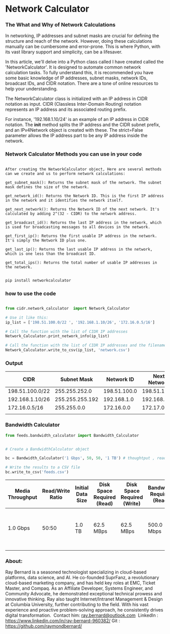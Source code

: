 # Network Calculator

### The What and Why of Network Calculations
In networking, IP addresses and subnet masks are crucial for defining the structure and reach of the network. However, doing these calculations manually can be cumbersome and error-prone. This is where Python, with its vast library support and simplicity, can be a lifesaver.

In this article, we'll delve into a Python class called I have created called the 'NetworkCalculator'. It is designed to automate common network calculation tasks. To fully understand this, it is recommended you have some basic knowledge of IP addresses, subnet masks, network IDs, broadcast IDs, and CIDR notation. There are a tone of online resources to help your understanding. 

The NetworkCalculator class is initialized with an IP address in CIDR notation as input. CIDR (Classless Inter-Domain Routing) notation represents an IP address and its associated routing prefix. 

For instance, '192.168.1.10/24' is an example of an IP address in CIDR notation.
The __init__ method splits the IP address and the CIDR subnet prefix, and an IPv4Network object is created with these. The strict=False parameter allows the IP address part to be any IP address inside the network.

### Network Calculator Methods you can use in your code 
```

After creating the NetworkCalculator object, Here are several methods can we create and us to perform network calculations:

get_subnet_mask(): Returns the subnet mask of the network. The subnet mask defines the size of the network.

get_network_id(): Returns the Network ID. This is the first IP address in the network and it identifies the network itself.

get_next_network(): Returns the Network ID of the next network. It's calculated by adding 2^(32 - CIDR) to the network address.

get_broadcast_id(): Returns the last IP address in the network, which is used for broadcasting messages to all devices in the network.

get_first_ip(): Returns the first usable IP address in the network. It's simply the Network ID plus one.

get_last_ip(): Returns the last usable IP address in the network, which is one less than the broadcast ID.

get_total_ips(): Returns the total number of usable IP addresses in the network.
```

```python

pip install networkcalculator

```


### how to use the code 
```python 

from cidr.network_calculator  import Network_Calculator

# Use it like this:
ip_list = ['198.51.100.0/22 ', '192.168.1.10/26', '172.16.0.5/16']

# Call the function with the list of CIDR IP addresses
Network_Calculator.print_network_info(ip_list)

# Call the function with the list of CIDR IP addresses and the filename of your output file
Network_Calculator.write_to_csv(ip_list, 'network.csv')

```

### Output 

| CIDR            | Subnet Mask     | Network ID   | Next Network | Broadcast ID   | First IP     | Last IP        | Total IPs |
| --------------- | --------------- | ------------ | ------------ | -------------- | ------------ | -------------- | --------- |
| 198.51.100.0/22 | 255.255.252.0   | 198.51.100.0 | 198.51.104.0 | 198.51.103.255 | 198.51.100.1 | 198.51.103.254 | 1022      |
| 192.168.1.10/26 | 255.255.255.192 | 192.168.1.0  | 192.168.1.64 | 192.168.1.63   | 192.168.1.1  | 192.168.1.62   | 62        |
| 172.16.0.5/16   | 255.255.0.0     | 172.16.0.0   | 172.17.0.0   | 172.16.255.255 | 172.16.0.1   | 172.16.255.254 | 65534     |
|                 |                 |              |              |                |              |                |           |

### Bandwidth Calculator  

```python
from feeds.bandwidth_calculator import Bandwidth_Calculator


# Create a BandwidthCalculator object

bc = Bandwidth_Calculator('1 Gbps', 50, 50, '1 TB') # thoughtput , reads %, writes /%, Initial data size 

# Write the results to a CSV file
bc.write_to_csv('feeds.csv')


```

| Media Throughput | Read/Write Ratio | Initial Data Size | Disk Space Required (Read) | Disk Space Required (Write) | Bandwidth Required (Read) | Bandwidth Required (Write) | Transfer Time                           |
| ---------------- | ---------------- | ----------------- | -------------------------- | --------------------------- | ------------------------- | -------------------------- | --------------------------------------- |
| 1.0 Gbps         | 50:50            | 1.0 TB            | 62.5 MBps                  | 62.5 MBps                   | 500.0 Mbps                | 500.0 Mbps                 | 2 hours 13 minutes 20.0 seconds seconds |
|                  |                  |                   |                            |                             |                           |                            |                                         |







### About: 
Ray Bernard is a seasoned technologist specializing in cloud-based platforms, data science, and AI. He co-founded SuprFanz, a revolutionary cloud-based marketing company, and has held key roles at EMC, Ticket Master, and Compaq. As an Affiliate Developer, Systems Engineer, and Community Advocate, he demonstrated exceptional technical prowess and innovative thinking. Ray also taught Internet/Intranet Management & Design at Columbia University, further contributing to the field. With his vast experience and proactive problem-solving approach, he consistently drives digital transformation. 
Contact him: ray.bernard@outlook.com 
LinkedIn : https://www.linkedin.com/in/ray-bernard-960382/
Git : https://github.com/raymondbernard/